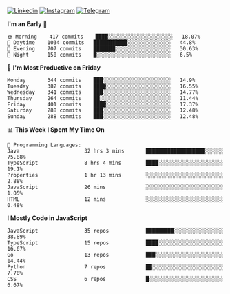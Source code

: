 [![Linkedin](https://img.shields.io/badge/-Archie-blue?style=flat-square&labelColor=gray&logo=Linkedin&logoColor=white&link=https://www.linkedin.com/in/archisdi)](https://www.linkedin.com/in/archisdi)
[![Instagram](https://img.shields.io/badge/-@archisdi-orange?style=flat-square&labelColor=gray&logo=Instagram&logoColor=white&link=https://www.instagram.com/archisdi)](https://www.instagram.com/archisdi)
[![Telegram](https://img.shields.io/badge/-aai-informational?style=flat-square&labelColor=gray&logo=telegram&logoColor=white&link=https://t.me/archisdi)](https://t.me/archisdi)

<!--START_SECTION:waka-->
**I'm an Early 🐤** 

```text
🌞 Morning    417 commits    ████░░░░░░░░░░░░░░░░░░░░░   18.07% 
🌆 Daytime    1034 commits   ███████████░░░░░░░░░░░░░░   44.8% 
🌃 Evening    707 commits    ███████░░░░░░░░░░░░░░░░░░   30.63% 
🌙 Night      150 commits    █░░░░░░░░░░░░░░░░░░░░░░░░   6.5%

```
📅 **I'm Most Productive on Friday** 

```text
Monday       344 commits    ███░░░░░░░░░░░░░░░░░░░░░░   14.9% 
Tuesday      382 commits    ████░░░░░░░░░░░░░░░░░░░░░   16.55% 
Wednesday    341 commits    ███░░░░░░░░░░░░░░░░░░░░░░   14.77% 
Thursday     264 commits    ██░░░░░░░░░░░░░░░░░░░░░░░   11.44% 
Friday       401 commits    ████░░░░░░░░░░░░░░░░░░░░░   17.37% 
Saturday     288 commits    ███░░░░░░░░░░░░░░░░░░░░░░   12.48% 
Sunday       288 commits    ███░░░░░░░░░░░░░░░░░░░░░░   12.48%

```


📊 **This Week I Spent My Time On** 

```text
💬 Programming Languages: 
Java                     32 hrs 3 mins       ███████████████████░░░░░░   75.88% 
TypeScript               8 hrs 4 mins        ████░░░░░░░░░░░░░░░░░░░░░   19.1% 
Properties               1 hr 13 mins        ░░░░░░░░░░░░░░░░░░░░░░░░░   2.88% 
JavaScript               26 mins             ░░░░░░░░░░░░░░░░░░░░░░░░░   1.05% 
HTML                     12 mins             ░░░░░░░░░░░░░░░░░░░░░░░░░   0.48%

```

**I Mostly Code in JavaScript** 

```text
JavaScript               35 repos            █████████░░░░░░░░░░░░░░░░   38.89% 
TypeScript               15 repos            ████░░░░░░░░░░░░░░░░░░░░░   16.67% 
Go                       13 repos            ███░░░░░░░░░░░░░░░░░░░░░░   14.44% 
Python                   7 repos             ██░░░░░░░░░░░░░░░░░░░░░░░   7.78% 
CSS                      6 repos             █░░░░░░░░░░░░░░░░░░░░░░░░   6.67%

```



<!--END_SECTION:waka-->